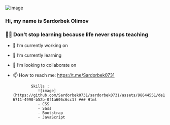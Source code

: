 ![image](https://github.com/Sardorbek0731/sardorbek0731/assets/98644551/778dfc15-a472-453e-9ef5-b4a4d7b4f361)
### Hi, my name is Sardorbek Olimov

### 👨‍🎓 Don't stop learning because life never stops teaching

- 🔭 I’m currently working on                                 
- 🌱 I’m currently learning                                   
- 👯 I’m looking to collaborate on                            
- 📫 How to reach me: https://t.me/Sardorbek0731

              Skills :                                                  
                 ![image](https://github.com/Sardorbek0731/sardorbek0731/assets/98644551/de122a0b-6711-4990-b52b-0f1a606c6cc1) ### Html
                 - CSS
                 - Sass
                 - Bootstrap
                 - JavaScript

